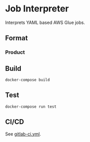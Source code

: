 # Job Interpreter

Interprets YAML based AWS Glue jobs.

## Format

### Product



## Build

    docker-compose build

## Test

    docker-compose run test

## CI/CD

See [gitlab-ci.yml](../.gitlab-ci.yml).